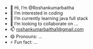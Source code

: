 - 👋 Hi, I’m @Roshankumarbaitha
- 👀 I’m interested in coding 
- 🌱 I’m currently learning java full stack 
- 💞️ I’m looking to collaborate on ...
- 📫 roshankumarbaitha1@gmail.com
- 😄 Pronouns: ...
- ⚡ Fun fact: ...

<!---
Roshankumarbaitha/Roshankumarbaitha is a ✨ special ✨ repository because its `README.md` (this file) appears on your GitHub profile.
You can click the Preview link to take a look at your changes.
--->
